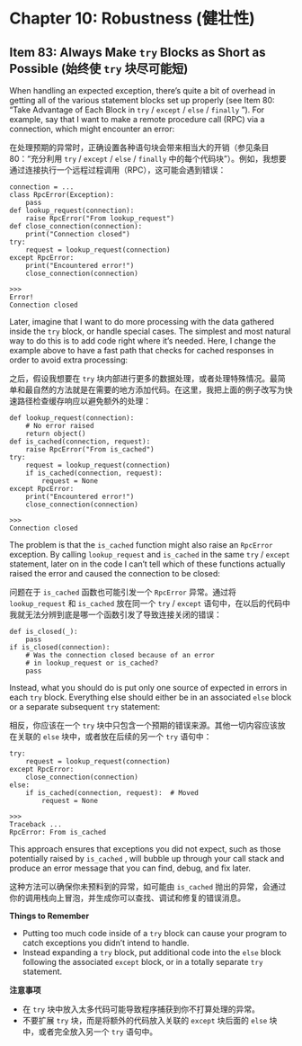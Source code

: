 # Chapter 10: Robustness (健壮性)

## Item 83: Always Make `try` Blocks as Short as Possible (始终使 `try` 块尽可能短)

When handling an expected exception, there’s quite a bit of overhead in getting all of the various statement blocks set up properly (see Item 80: “Take Advantage of Each Block in `try` / `except` / `else` / `finally` ”). For example, say that I want to make a remote procedure call (RPC) via a connection, which might encounter an error:

在处理预期的异常时，正确设置各种语句块会带来相当大的开销（参见条目80：“充分利用 `try` / `except` / `else` / `finally` 中的每个代码块”）。例如，我想要通过连接执行一个远程过程调用（RPC），这可能会遇到错误：

```
connection = ...
class RpcError(Exception):
    pass
def lookup_request(connection):
    raise RpcError("From lookup_request")
def close_connection(connection):
    print("Connection closed")
try:
    request = lookup_request(connection)
except RpcError:
    print("Encountered error!")
    close_connection(connection)

>>>
Error!
Connection closed
```

Later, imagine that I want to do more processing with the data gathered inside the `try` block, or handle special cases. The simplest and most natural way to do this is to add code right where it’s needed. Here, I change the example above to have a fast path that checks for cached responses in order to avoid extra processing:

之后，假设我想要在 `try` 块内部进行更多的数据处理，或者处理特殊情况。最简单和最自然的方法就是在需要的地方添加代码。在这里，我把上面的例子改写为快速路径检查缓存响应以避免额外的处理：

```
def lookup_request(connection):
    # No error raised
    return object()
def is_cached(connection, request):
    raise RpcError("From is_cached")
try:
    request = lookup_request(connection)
    if is_cached(connection, request):
        request = None
except RpcError:
    print("Encountered error!")
    close_connection(connection)

>>>
Connection closed
```

The problem is that the `is_cached` function might also raise an `RpcError` exception. By calling `lookup_request` and `is_cached` in the same `try` / `except` statement, later on in the code I can’t tell which of these functions actually raised the error and caused the connection to be closed:

问题在于 `is_cached` 函数也可能引发一个 `RpcError` 异常。通过将 `lookup_request` 和 `is_cached` 放在同一个 `try` / `except` 语句中，在以后的代码中我就无法分辨到底是哪一个函数引发了导致连接关闭的错误：

```
def is_closed(_):
    pass
if is_closed(connection):
    # Was the connection closed because of an error
    # in lookup_request or is_cached?
    pass
```

Instead, what you should do is put only one source of expected in errors in each `try` block. Everything else should either be in an associated `else` block or a separate subsequent `try` statement:

相反，你应该在一个 `try` 块中只包含一个预期的错误来源。其他一切内容应该放在关联的 `else` 块中，或者放在后续的另一个 `try` 语句中：

```
try:
    request = lookup_request(connection)
except RpcError:
    close_connection(connection)
else:
    if is_cached(connection, request):  # Moved
        request = None

>>>
Traceback ...
RpcError: From is_cached
```

This approach ensures that exceptions you did not expect, such as those potentially raised by `is_cached` , will bubble up through your call stack and produce an error message that you can find, debug, and fix later.

这种方法可以确保你未预料到的异常，如可能由 `is_cached` 抛出的异常，会通过你的调用栈向上冒泡，并生成你可以查找、调试和修复的错误消息。

**Things to Remember**

- Putting too much code inside of a `try` block can cause your program to catch exceptions you didn’t intend to handle.
- Instead expanding a `try` block, put additional code into the `else` block following the associated `except` block, or in a totally separate `try` statement.

**注意事项**

- 在 `try` 块中放入太多代码可能导致程序捕获到你不打算处理的异常。
- 不要扩展 `try` 块，而是将额外的代码放入关联的 `except` 块后面的 `else` 块中，或者完全放入另一个 `try` 语句中。